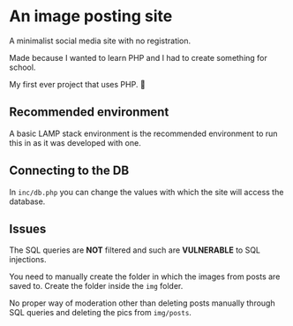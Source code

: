 # An image posting site
A minimalist social media site with no registration.

Made because I wanted to learn PHP and I had to create something for school.

My first ever project that uses PHP. 🎉

## Recommended environment
A basic LAMP stack environment is the recommended environment to run this in as it was developed with one.

## Connecting to the DB
In `inc/db.php` you can change the values with which the site will access the database.

## Issues
The SQL queries are **NOT** filtered and such are **VULNERABLE** to SQL injections.

You need to manually create the folder in which the images from posts are saved to. Create the folder inside the `img` folder.

No proper way of moderation other than deleting posts manually through SQL queries and deleting the pics from `img/posts`.
